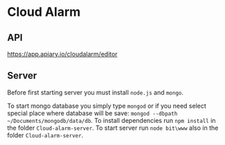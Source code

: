 # Cloud Alarm

## API
https://app.apiary.io/cloudalarm/editor

## Server

Before first starting server you must install ` node.js ` and ` mongo `.

To start mongo database you simply type ` mongod ` or if you need select special place where database will be save: ` mongod --dbpath ~/Documents/mongodb/data/db `.
To install dependencies run ` npm install ` in the folder ` Cloud-alarm-server `.
To start server run ` node bit\www ` also in the folder ` Cloud-alarm-server `.
